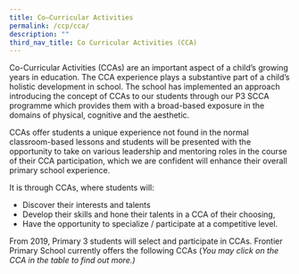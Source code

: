 ```yaml
---
title: Co–Curricular Activities
permalink: /ccp/cca/
description: ""
third_nav_title: Co Curricular Activities (CCA)
---
```

<p>Co-Curricular Activities (CCAs) are an important aspect of a child&rsquo;s growing years in education. The CCA experience plays a substantive part of a child&rsquo;s holistic development in school. The school has implemented an approach introducing the concept of CCAs to our students through our P3 SCCA programme which provides them with a broad-based exposure in the domains of physical, cognitive and the aesthetic.</p>
<p>CCAs offer students a unique experience not found in the normal classroom-based lessons and students will be presented with the opportunity to take on various leadership and mentoring roles in the course of their CCA participation, which we are confident will enhance their overall primary school experience.</p>
<p>It is through CCAs, where students will:</p>
<ul>
<li>Discover their interests and talents</li>
<li>Develop their skills and hone their talents in a CCA of their choosing,</li>
<li>Have the opportunity to specialize / participate at a competitive level.</li>
</ul>
<p>From 2019, Primary 3 students will select and participate in CCAs. Frontier Primary School currently offers the following CCAs (<em>You may click on the CCA in the table to find out more.)</em></p>
